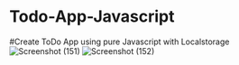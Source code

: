 # Todo-App-Javascript
#Create ToDo App using pure Javascript with Localstorage
![Screenshot (151)](https://github.com/bishal1289/Todo-App-Javascript/assets/106617899/05fcbbf7-098a-47c3-8b14-c0d52a9674b4)
![Screenshot (152)](https://github.com/bishal1289/Todo-App-Javascript/assets/106617899/b64aac5f-696f-4777-ab81-870902553fcf)


